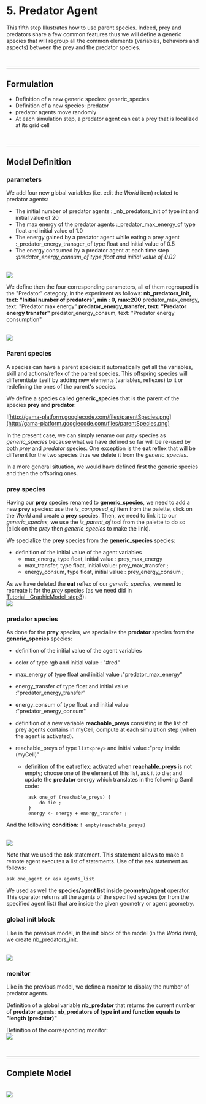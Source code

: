 # 5. Predator Agent

This fifth step Illustrates how to use parent species. Indeed, prey and predators share a few common features thus we will define a generic species that will regroup all the common elements (variables, behaviors and aspects) between the prey and the predator species.


<br />

---


## Formulation
  * Definition of a new generic species: generic\_species
  * Definition of a new species: predator
  * predator agents move randomly
  * At each simulation step, a predator agent can eat a prey that is localized at its grid cell
<br />

---

## Model Definition

### parameters

We add four new global variables (i.e. edit the _World_  item) related to predator agents:
  * The initial number of predator agents : _nb\_predators\_init of type int and initial value of 20
  * The max energy of the predator agents :_predator\_max\_energy_of type float and initial value of 1.0
  * The energy gained by a predator agent while eating a prey agent  :_predator\_energy\_transger_of type float and initial value of 0.5
  * The energy consumed by a predator agent at each time step  :_predator\_energy\_consum_of type float and initial value of 0.02_

<br />
<img src='https://gama-platform.googlecode.com/svn/wiki/images/Tutorials/Graphic_modelling1/24_Predator_variables.png' />
<br />


We define then the four corresponding parameters, all of them regrouped in the "Predator" category, in the experiment as follows:
**nb\_predators\_init, text: "Initial number of predators", min : 0, max:200** predator\_max\_energy, text: "Predator max energy"
**predator\_energy\_transfer, text: "Predator energy transfer"** predator\_energy\_consum, text: "Predator energy consumption"

<br />
<img src='https://gama-platform.googlecode.com/svn/wiki/images/Tutorials/Graphic_modelling1/25_Predator_parameters.png' />
<br />


### Parent species

A species can have a parent species: it automatically get all the variables, skill and actions/reflex of the parent species. This offspring species will differentiate itself by adding new elements (variables, reflexes) to it or redefining the ones of the parent's species.

We define a species called **generic\_species** that is the parent of the species **prey** and **predator**:

![http://gama-platform.googlecode.com/files/parentSpecies.png](http://gama-platform.googlecode.com/files/parentSpecies.png)

In the present case, we can simply rename our _prey_ species as _generic\_species_ because what we have defined so far will be re-used by both _prey_ and _predator_ species. One exception is the **eat** reflex that will be different for the two species thus we delete it from the _generic\_species_.

In a more general situation, we would have defined first the generic species and then the offspring ones.


### prey species
Having our **prey** species renamed to **generic\_species**, we need to add a new **prey** species: use the _is\_composed\_of_ item from the palette, click on the _World_ and create a **prey** species. Then, we need to link it to our _generic\_species_, we use the _is\_parent\_of_ tool from the palette to do so (click on the _prey_ then _generic\_species_ to make the link).

We specialize the **prey** species from the **generic\_species** species:
  * definition of the initial value of the agent variables
    * max\_energy, type float, initial value : prey\_max\_energy
    * max\_transfer, type float, initial value: prey\_max\_transfer ;
    * energy\_consum, type float, initial value : prey\_energy\_consum ;

As we have deleted the **eat** reflex of our _generic\_species_, we need to recreate it for the _prey_ species (as we need did in [Tutorial\_\_GraphicModel\_step3](step3.md)):
<br />
<img src='https://gama-platform.googlecode.com/svn/wiki/images/Tutorials/Graphic_modelling1/18_Prey_eat.png' />
<br />



### predator species
As done for the **prey** species, we specialize the **predator** species from the **generic\_species** species:
  * definition of the initial value of the agent variables
  * color of type rgb and initial value : "#red"
  * max\_energy of type float and initial value  :"predator\_max\_energy"
  * energy\_transfer of type float and initial value  :"predator\_energy\_transfer"
  * energy\_consum  of type float and initial value  :"predator\_energy\_consum"

  * definition of a new variable **reachable\_preys** consisting in the list of prey agents contains in myCell; compute at each simulation step (when the agent is activated).
  * reachable\_preys  of type `list<prey>` and initial value  :"prey inside (myCell)"
    * definition of the eat reflex: activated when **reachable\_preys** is not empty; choose one of the element of this list, ask it to die; and update the **predator** energy which translates in the following Gaml code:

```
		ask one_of (reachable_preys) {
			do die ;
		}
		energy <- energy + energy_transfer ;

```

And the following **condition**: ` ! empty(reachable_preys) `

<br />
<img src='https://gama-platform.googlecode.com/svn/wiki/images/Tutorials/Graphic_modelling1/26_Predator_eat.png' />
<br />


Note that we used the **ask** statement. This statement allows to make a remote agent executes a list of statements.
Use of the ask statement as follows:
```
ask one_agent or ask agents_list
```

We used as well the **species/agent list inside geometry/agent** operator. This operator returns all the agents of the specified species (or from the specified agent list) that are inside the given geometry or agent geometry.


### global init block
Like in the previous model, in the init block of the model (in the _World_ item), we create nb\_predators\_init.

<br />
<img src='https://gama-platform.googlecode.com/svn/wiki/images/Tutorials/Graphic_modelling1/27_Init_prey_predator.png' />
<br />


### monitor
Like in the previous model, we define a monitor to display the number of predator agents.

Definition of a global variable **nb\_predator** that returns the current number of **predator** agents:
**nb\_predators of type int and function equals to "length (predator)"**


Definition of the corresponding monitor:
<br />
<img src='https://gama-platform.googlecode.com/svn/wiki/images/Tutorials/Graphic_modelling1/28_Monitor_predators.png' />
<br />


<br />

---

## Complete Model
<br />
<img src='https://gama-platform.googlecode.com/svn/wiki/images/Tutorials/Graphic_modelling1/29_Step5_complete_model.png' />
<br />
